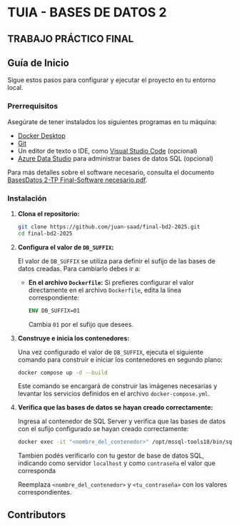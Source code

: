 # TUIA - BASES DE DATOS 2

## TRABAJO PRÁCTICO FINAL

## Guía de Inicio

Sigue estos pasos para configurar y ejecutar el proyecto en tu entorno local.

### Prerrequisitos

Asegúrate de tener instalados los siguientes programas en tu máquina:

- [Docker Desktop](https://www.docker.com/products/docker-desktop)
- [Git](https://git-scm.com/)
- Un editor de texto o IDE, como [Visual Studio Code](https://code.visualstudio.com/) (opcional)
- [Azure Data Studio](https://learn.microsoft.com/en-us/sql/azure-data-studio/download-azure-data-studio) para administrar bases de datos SQL (opcional)

Para más detalles sobre el software necesario, consulta el documento [BasesDatos 2-TP Final-Software necesario.pdf](./docs/BasesDatos%202-TP%20Final-Software%20necesario.pdf).

### Instalación

1. **Clona el repositorio:**
   ```bash
   git clone https://github.com/juan-saad/final-bd2-2025.git
   cd final-bd2-2025
   ```

2. **Configura el valor de `DB_SUFFIX`:**

   El valor de `DB_SUFFIX` se utiliza para definir el sufijo de las bases de datos creadas. Para cambiarlo debes ir a:

   - **En el archivo `Dockerfile`:** Si prefieres configurar el valor directamente en el archivo `Dockerfile`, edita la línea correspondiente:
     ```dockerfile
     ENV DB_SUFFIX=01
     ```
     Cambia `01` por el sufijo que desees.

3. **Construye e inicia los contenedores:**

   Una vez configurado el valor de `DB_SUFFIX`, ejecuta el siguiente comando para construir e iniciar los contenedores en segundo plano:

   ```bash
   docker compose up -d --build
   ```

   Este comando se encargará de construir las imágenes necesarias y levantar los servicios definidos en el archivo `docker-compose.yml`.

4. **Verifica que las bases de datos se hayan creado correctamente:**

   Ingresa al contenedor de SQL Server y verifica que las bases de datos con el sufijo configurado se hayan creado correctamente:
   ```bash
   docker exec -it "<nombre_del_contenedor>" /opt/mssql-tools18/bin/sqlcmd -S localhost -U sa -P "<tu_contraseña>" -N -C -Q "SELECT name FROM sys.databases"
   ```

   Tambien podés verificarlo con tu gestor de base de datos SQL, indicando como servidor `localhost` y como `contraseña` el valor que corresponda

   Reemplaza `<nombre_del_contenedor>` y `<tu_contraseña>` con los valores correspondientes.

## Contributors

<!-- ALL-CONTRIBUTORS-LIST:START - Do not remove or modify this section -->
<!-- prettier-ignore-start -->
<!-- markdownlint-disable -->

<!-- markdownlint-restore -->
<!-- prettier-ignore-end -->

<!-- ALL-CONTRIBUTORS-LIST:END -->
